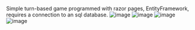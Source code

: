 Simple turn-based game programmed with razor pages, EntityFramework, requires a connection to an sql database.
![image](https://github.com/SerheyKr/HexStrategyInRazor/assets/46533559/0fe6910c-7c9d-49fb-9e05-facf1e50865b)
![image](https://github.com/SerheyKr/HexStrategyInRazor/assets/46533559/5f3e544f-e088-40dd-b3ee-e089180d6bac)
![image](https://github.com/SerheyKr/HexStrategyInRazor/assets/46533559/e30bb1f2-ab70-4e97-9589-24473be404a5)
![image](https://github.com/SerheyKr/HexStrategyInRazor/assets/46533559/523ab896-38a7-41c0-a7ee-9572604f0602)
